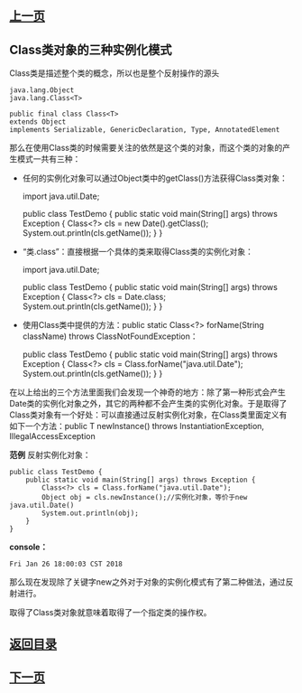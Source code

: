 ## [上一页](course95)
##  Class类对象的三种实例化模式

Class类是描述整个类的概念，所以也是整个反射操作的源头

	java.lang.Object
	java.lang.Class<T>

	public final class Class<T>
	extends Object
	implements Serializable, GenericDeclaration, Type, AnnotatedElement

那么在使用Class类的时候需要关注的依然是这个类的对象，而这个类的对象的产生模式一共有三种：

- 任何的实例化对象可以通过Object类中的getClass()方法获得Class类对象：

	import java.util.Date;
	
	public class TestDemo {
		public static void main(String[] args) throws Exception {
			Class<?> cls = new Date().getClass();
			System.out.println(cls.getName());
		} 
	}

- “类.class”：直接根据一个具体的类来取得Class类的实例化对象：

	import java.util.Date;
	
	public class TestDemo {
		public static void main(String[] args) throws Exception {
			Class<?> cls = Date.class;
			System.out.println(cls.getName());
		} 
	}

- 使用Class类中提供的方法：public static Class<?> forName(String className)
                        throws ClassNotFoundException：

	public class TestDemo {
		public static void main(String[] args) throws Exception {
			Class<?> cls = Class.forName("java.util.Date");
			System.out.println(cls.getName());
		} 
	}

在以上给出的三个方法里面我们会发现一个神奇的地方：除了第一种形式会产生Date类的实例化对象之外，其它的两种都不会产生类的实例化对象。于是取得了Class类对象有一个好处：可以直接通过反射实例化对象，在Class类里面定义有如下一个方法：public T newInstance()
              throws InstantiationException,
                     IllegalAccessException

**范例** 反射实例化对象：

	public class TestDemo {
		public static void main(String[] args) throws Exception {
			Class<?> cls = Class.forName("java.util.Date");
			Object obj = cls.newInstance();//实例化对象，等价于new java.util.Date()
			System.out.println(obj);
		} 
	}
**console：**

	Fri Jan 26 18:00:03 CST 2018

那么现在发现除了关键字new之外对于对象的实例化模式有了第二种做法，通过反射进行。

取得了Class类对象就意味着取得了一个指定类的操作权。


## [返回目录](https://wuchengcheng110120.github.io/aliyunjava3/list)
## [下一页](course97)

